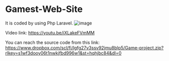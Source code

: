 # Gamest-Web-Site
It is coded by using Php Laravel.
![image](https://github.com/user-attachments/assets/e21c36e8-34a1-4d83-ad5a-ee838976a8af)

Video link: https://youtu.be/iXLakeFVmMM

You can reach the source code from this link: <br>
https://www.dropbox.com/scl/fi/lgfg27v3ssv92jmu8blp5/Game-project.zip?rlkey=s1wf3dooy06t1nwkjfbd996w1&st=hqhjbc84&dl=0



